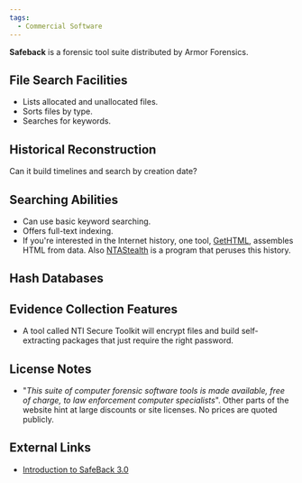 ```yaml
---
tags:
  - Commercial Software
---
```

**Safeback** is a forensic tool suite distributed by Armor Forensics.

## File Search Facilities

- Lists allocated and unallocated files.
- Sorts files by type.
- Searches for keywords.

## Historical Reconstruction

Can it build timelines and search by creation date?

## Searching Abilities

- Can use basic keyword searching.
- Offers full-text indexing.
- If you're interested in the Internet history, one tool,
  [GetHTML](gethtml.md), assembles HTML from data. Also
  [NTAStealth](ntastealth.md) is a program that peruses this
  history.

## Hash Databases

## Evidence Collection Features

- A tool called NTI Secure Toolkit will encrypt files and build self-extracting
  packages that just require the right password.

## License Notes

- "*This suite of computer forensic software tools is made available,
  free of charge, to law enforcement computer specialists*". Other parts
  of the website hint at large discounts or site licenses. No prices are
  quoted publicly.

## External Links

* [Introduction to SafeBack 3.0](http://www.forensics-intl.com/safeback.html)
